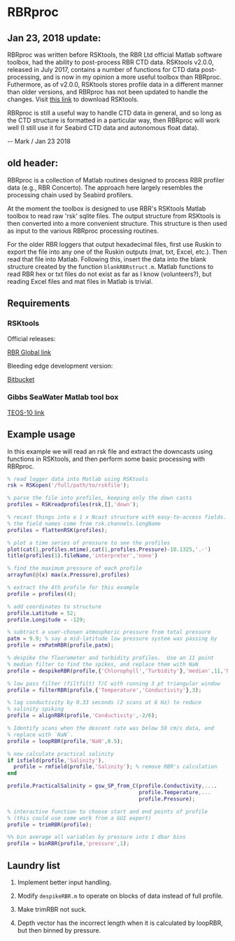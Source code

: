 # RBRproc
## Jan 23, 2018 update:

RBRproc was written before RSKtools, the RBR Ltd official Matlab
software toolbox, had the ability to post-process RBR CTD data.
RSKtools v2.0.0, released in July 2017, contains a number of functions
for CTD data post-processing, and is now in my opinion a more useful
toolbox than RBRproc.  Futhermore, as of v2.0.0, RSKtools stores
profile data in a different manner than older versions, and RBRproc
has not been updated to handle the changes.  Visit [this
link](https://rbr-global.com/support/matlab-tools) to download
RSKtools.

RBRproc is still a useful way to handle CTD data in general, and so
long as the CTD structure is formatted in a particular way, then
RBRproc will work well (I still use it for Seabird CTD data and
autonomous float data).

-- Mark / Jan 23 2018

## old header:

RBRproc is a collection of Matlab routines designed to process RBR
profiler data (e.g., RBR Concerto).  The approach here largely
resembles the processing chain used by Seabird profilers.

At the moment the toolbox is designed to use RBR's RSKtools Matlab
toolbox to read raw 'rsk' sqlite files.  The output structure from
RSKtools is then converted into a more convenient structure.  This
structure is then used as input to the various RBRproc processing
routines.

For the older RBR loggers that output hexadecimal files, first use
Ruskin to export the file into any one of the Ruskin outputs (mat,
txt, Excel, etc.).  Then read that file into Matlab.  Following this,
insert the data into the blank structure created by the function
`blankRBRstruct.m`.  Matlab functions to read RBR hex or txt files do
not exist as far as I know (volunteers?), but reading Excel files and
mat files in Matlab is trivial.


## Requirements

### RSKtools

Official releases:

[RBR Global link](http://www.rbr-global.com/support/matlab-tools)

Bleeding edge development version:

[Bitbucket](https://bitbucket.org/rbr/rsktools)


### Gibbs SeaWater Matlab tool box
[TEOS-10 link](http://www.teos-10.org/software.htm)

## Example usage

In this example we will read an rsk file and extract the downcasts
using functions in RSKtools, and then perform some basic processing
with RBRproc.

```matlab
% read logger data into Matlab using RSKtools
rsk = RSKopen('/full/path/to/rskfile');

% parse the file into profiles, keeping only the down casts
profiles = RSKreadprofiles(rsk,[],'down');

% recast things into a 1 x Ncast structure with easy-to-access fields.
% the field names come from rsk.channels.longName
profiles = flattenRSK(profiles);

% plot a time series of pressure to see the profiles
plot(cat(1,profiles.mtime),cat(1,profiles.Pressure)-10.1325,'.-')
title(profiles(1).fileName,'interpreter','none')

% find the maximum pressure of each profile
arrayfun(@(x) max(x.Pressure),profiles)

% extract the 4th profile for this example
profile = profiles(4);

% add coordinates to structure
profile.Latitude = 52;
profile.Longitude = -129;

% subtract a user-chosen atmospheric pressure from total pressure
patm = 9.9; % say a mid-latitude low pressure system was passing by 
profile = rmPatmRBR(profile,patm);

% despike the fluorometer and turbidity profiles.  Use an 11 point
% median filter to find the spikes, and replace them with NaN
profile = despikeRBR(profile,{'Chlorophyll','Turbidity'},'median',11,'NaN');

% low pass filter (filtfilt) T/C with running 3 pt triangular window
profile = filterRBR(profile,{'Temperature','Conductivity'},3);

% lag conductivity by 0.33 seconds (2 scans at 6 Hz) to reduce
% salinity spiking 
profile = alignRBR(profile,'Conductivity',-2/6);

% Identify scans when the descent rate was below 50 cm/s data, and
% replace with `NaN`.
profile = loopRBR(profile,'NaN',0.5);

% now calculate practical salinity
if isfield(profile,'Salinity'),
  profile = rmfield(profile,'Salinity'); % remove RBR's calculation
end

profile.PracticalSalinity = gsw_SP_from_C(profile.Conductivity,....
                                          profile.Temperature,...
                                          profile.Pressure);

% interactive function to choose start and end points of profile
% (this could use some work from a GUI expert)
profile = trimRBR(profile);

%% bin average all variables by pressure into 1 dbar bins
profile = binRBR(profile,'pressure',1);

```

## Laundry list

1. Implement better input handling.

2. Modify `despikeRBR.m` to operate on blocks of data instead of full
profile.

3. Make trimRBR not suck.

4. Depth vector has the incorrect length when it is calculated by
loopRBR, but then binned by pressure.

